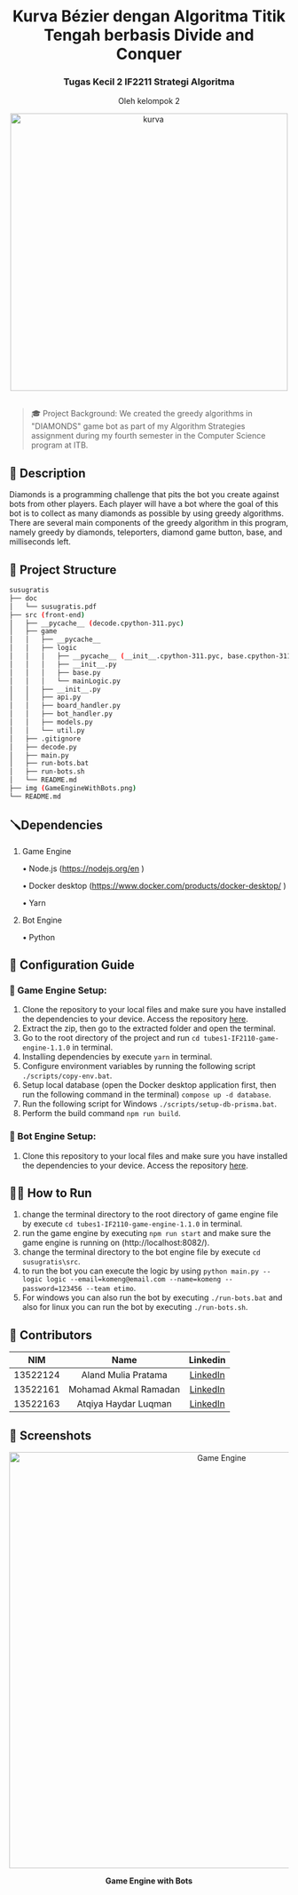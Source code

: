 <div align="center">
  <h1>Kurva Bézier dengan Algoritma Titik Tengah berbasis Divide and Conquer</h1>
  <h3>Tugas Kecil 2 IF2211 Strategi Algoritma</h3>
  <p>Oleh kelompok 2</p>
  <a><img src=https://simonhalliday.files.wordpress.com/2021/03/bezier_2_big.svg_.png alt="kurva" border="0" width = "500"></a>
  <br/>
  <br/>
</div>

>🎓 Project Background: We created the greedy algorithms in "DIAMONDS" game bot as part of my Algorithm Strategies assignment during my fourth semester in the Computer Science program at ITB.
## 📝 Description
Diamonds is a programming challenge that pits the bot you create against bots from other players. Each player will have a bot where the goal of this bot is to collect as many diamonds as possible by using greedy algorithms. There are several main components of the greedy algorithm in this program, namely greedy by diamonds, teleporters, diamond game button, base, and milliseconds left.
## 📁 Project Structure
```bash
susugratis
├── doc
│   └── susugratis.pdf
├── src (front-end)
│   ├── __pycache__ (decode.cpython-311.pyc)
│   ├── game
│   │   ├── __pycache__
│   │   ├── logic
│   │   │   ├── __pycache__ (__init__.cpython-311.pyc, base.cpython-311.pyc, mainLogic.cpython-311.pyc, random.cpython-311.pyc)
│   │   │   ├── __init__.py
│   │   │   ├── base.py
│   │   │   └── mainLogic.py
│   │   ├── __init__.py
│   │   ├── api.py
│   │   ├── board_handler.py
│   │   ├── bot_handler.py
│   │   ├── models.py
│   │   └── util.py
│   ├── .gitignore
│   ├── decode.py
│   ├── main.py
│   ├── run-bots.bat
│   ├── run-bots.sh
│   └── README.md  
├── img (GameEngineWithBots.png)
└── README.md
```

## 🪛Dependencies
1. Game Engine

    •   Node.js (https://nodejs.org/en )

    •   Docker desktop (https://www.docker.com/products/docker-desktop/ )

    •   Yarn
2. Bot Engine

    • Python

## 🔩 Configuration Guide
### 💎 Game Engine Setup:
1. Clone the repository to your local files and make sure you have installed the dependencies to your device. Access the repository [here](https://github.com/haziqam/tubes1-IF2211-game-engine/releases/tag/v1.1.0).
2. Extract the zip, then go to the extracted folder and open the terminal.
3. Go to the root directory of the project and run `cd tubes1-IF2110-game-engine-1.1.0` in terminal.
4. Installing dependencies by execute `yarn` in terminal.
5. Configure environment variables by running the following script `./scripts/copy-env.bat`.
6. Setup local database (open the Docker desktop application first, then run the following command in the terminal) `compose up -d database`.
7. Run the following script for Windows `./scripts/setup-db-prisma.bat`.
8. Perform the build command `npm run build`.

### 🤖 Bot Engine Setup:
1. Clone this repository to your local files and make sure you have installed the dependencies to your device. Access the repository [here](repository-link).

## 🏃‍♂️ How to Run
1. change the terminal directory to the root directory of game engine file by execute `cd tubes1-IF2110-game-engine-1.1.0` in terminal.
2. run the game engine by executing `npm run start` and make sure the game engine is running on (http://localhost:8082/).
3. change the terminal directory to the bot engine file by execute `cd susugratis\src`.
4. to run the bot you can execute the logic by using `python main.py --logic logic --email=komeng@email.com --name=komeng --password=123456 --team etimo`.
5. For windows you can also run the bot by executing `./run-bots.bat` and also for linux you can run the bot by executing `./run-bots.sh`.

## 🪪 Contributors
| NIM | Name | Linkedin |
| :---: | :---: | :---: |
| 13522124 | Aland Mulia Pratama | [LinkedIn](https://www.linkedin.com/in/aland-m/) |
| 13522161 | Mohamad Akmal Ramadan | [LinkedIn](https://www.linkedin.com/in/akmalrmn/) |
| 13522163 | Atqiya Haydar Luqman | [LinkedIn](https://www.linkedin.com/in/atqiyahaydar/) |

## 📸 Screenshots
<div align="center" >
  <img src="img/GameEngineWithBots.png" alt="Game Engine" width="750"/>
  <p><b>Game Engine with Bots</b></p>
</div>